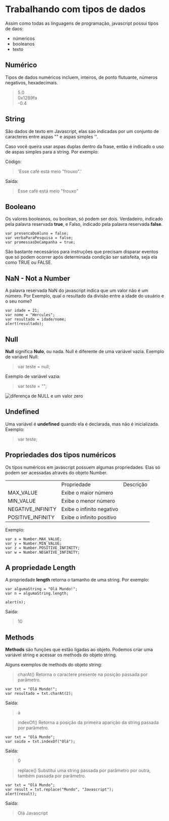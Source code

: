 # Trabalhando com tipos de dados

Assim como todas as linguagens de programação, javascript possui tipos de daos:
* númericos
* booleanos
* texto

## Numérico

Tipos de dados numéricos incluem, inteiros, de ponto flutuante, números negativos, hexadecimais.
> 5.0 <br> 0x1289fa <br> -0.4

## String

São dados de texto em Javascript, elas sao indicadas por um conjunto de caracteres entre aspas "" e aspas simples ''.

Caso você queira usar aspas duplas dentro da frase, então é indicado o uso de aspas simples para a string. Por exemplo:

Código:
> 'Esse café está meio "frouxo".'

Saída:
> Esse café está meio "frouxo"

## Booleano

Os valores booleanos, ou boolean, só podem ser dois. Verdadeiro, indicado pela palavra reservada <b>true</b>, e Falso, indicado pela palavra reservada <b>false</b>.

```
var presencaDoAluno = false;
var verbaParaPesquisa = false;
var promessasDeCampanha = true;
```

São bastante necessários para instruções que precisam disparar eventos que só podem ocorrer após determinada condição ser satisfeita, seja ela como TRUE ou FALSE.


## NaN - Not a Number

A palavra reservada NaN do javascript indica que um valor não é um número.
Por Exemplo, qual o resultado da divisão entre a idade do usuário e o seu nome?

```
var idade = 21;
var nome = "Hercules";
var resultado = idade/nome;
alert(resultado);
```

## Null

<b>Null</b> significa <b>Nulo</b>, ou nada. Null é diferente de uma variável vazia.
Exemplo de variável Null:
> var teste = null;

Exemplo de variável vazia:
> var teste = "";

<img src="https://brunocapuano.files.wordpress.com/2017/11/0-vs-null.jpg?w=685" alt="diferença de NULL e um valor zero">



## Undefined

Uma variável é <b>undefined</b> quando ela é declarada, mas não é inicializada.
Exemplo:
> var teste;

## Propriedades dos tipos numéricos

Os tipos numéricos em javascript possuem algumas propriedades. Elas só podem ser acessadas através do objeto Number.
<table>
    <th>
        <td>Propriedade</td>
        <td>Descrição</td>
    </th>
    <tr>
        <td>MAX_VALUE</td>
        <td>Exibe o maior número</td>
    </tr>
    <tr>
        <td>MIN_VALUE</td>
        <td>Exibe o menor número</td>
    </tr>
    <tr>
        <td>NEGATIVE_INFINITY</td>
        <td>Exibe o infinito negativo</td>
    </tr><tr>
        <td>POSITIVE_INFINITY</td>
        <td>Exibe o infinito positivo</td>
    </tr>
<table>

Exemplo:
```
var x = Number.MAX_VALUE;
var y = Number.MIN_VALUE;
var z = Number.POSITIVE_INFINITY;
var w = Number.NEGATIVE_INFINITY;

```

## A propriedade Length

A propriedade <b>length</b> retorna o tamanho de uma string. Por exemplo:

```
var algumaString = "Olá Mundo!";
var n = algumaString.length;

alert(n);
```

Saída:
> 10

## Methods

<b>Methods</b> são funções que estão ligadas ao objeto. Podemos criar uma variável string e acessar os methods do objeto string.

Alguns exemplos de methods do objeto string:

>charAt()
Retorna o caractere presente na posição passada por parâmetro.
```
var txt = "Olá Mundo!";
var resultado = txt.charAt(2);
```
Saída:
> á

>indexOf()
Retorna a posição da primeira aparição da string passada por parâmetro.
```
var txt = "Olá Mundo";
var saida = txt.indexOf("Olá");
```
Saída:
> 0

>replace()
Substitui uma string passada por parâmetro por outra, também passada por parâmetro.
```
var txt = "Olá Mundo";
var result = txt.replace("Mundo", "Javascript");
alert(result);
```
Saída:
> Olá Javascript

